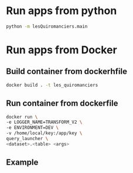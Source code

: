 # Run apps from python

```bash
python -m lesQuiromanciers.main
```

# Run apps from Docker


## Build container from dockerhfile
```bash
docker build . -t les_quiromanciers
```


## Run container from dockerfile
```bash
docker run \
-e LOGGER_NAME=TRANSFORM_V2 \
-e ENVIRONMENT=DEV \
-v /home/local/key:/app/key \
query_launcher \
<dataset>.<table> <args>
```


## Example

